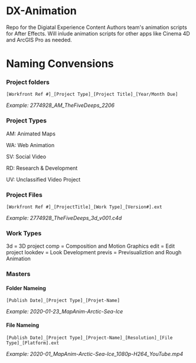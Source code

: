 # DX-Animation
Repo for the Digiatal Experience Content Authors team's animation scripts for After Effects. Will inlude animation scripts for other apps like Cinema 4D and ArcGIS Pro as needed.

# Naming Convensions

### Project folders
`[Workfront Ref #]_[Project Type]_[Project Title]_[Year/Month Due]`

*Example: 2774928_AM_TheFiveDeeps_2206*

### Project Types
AM: Animated Maps

WA: Web Animation

SV: Social Video

RD: Research & Development

UV: Unclassified Video Project

### Project Files
`[Workfront Ref #]_[ProjectTitle]_[Work Type]_[Version#].ext`

*Example: 2774928_TheFiveDeeps_3d_v001.c4d*

### Work Types
3d = 3D project
comp = Composition and Motion Graphics
edit = Edit project
lookdev = Look Development
previs = Previsualiztion and Rough Animation


### Masters

#### Folder Nameing
`[Publish Date]_[Project Type]_[Projet-Name]`

*Example: 2020-01-23_MapAnim-Arctic-Sea-Ice*

#### File Nameing
`[Publish Date]_[Project Type]_[Project-Name]_[Resolution]_[File Type]_[Platform].ext`

*Example: 2020-01_MapAnim-Arctic-Sea-Ice_1080p-H264_YouTube.mp4*
